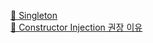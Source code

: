 [🤖 Singleton](https://github.com/ksanacloud/Spring/wiki/1.-Singleton) \
[👑 Constructor Injection 권장 이유](https://github.com/ksanacloud/Spring/wiki/%F0%9F%91%91-Constructor-Injection-%EA%B6%8C%EC%9E%A5-%EC%9D%B4%EC%9C%A0)
